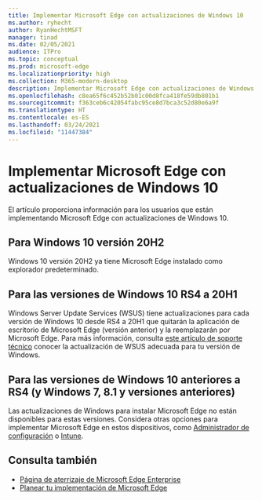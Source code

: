 ```yaml
---
title: Implementar Microsoft Edge con actualizaciones de Windows 10
ms.author: ryhecht
author: RyanHechtMSFT
manager: tinad
ms.date: 02/05/2021
audience: ITPro
ms.topic: conceptual
ms.prod: microsoft-edge
ms.localizationpriority: high
ms.collection: M365-modern-desktop
description: Implementar Microsoft Edge con actualizaciones de Windows 10
ms.openlocfilehash: c8ea65f6c452b52b01c00d8fca418fe59db801b1
ms.sourcegitcommit: f363ceb6c42054fabc95ce8d7bca3c52d80e6a9f
ms.translationtype: HT
ms.contentlocale: es-ES
ms.lasthandoff: 03/24/2021
ms.locfileid: "11447384"
---
```

# <a name="deploy-microsoft-edge-with-windows-10-updates"></a>Implementar Microsoft Edge con actualizaciones de Windows 10

El artículo proporciona información para los usuarios que están implementando Microsoft Edge con actualizaciones de Windows 10.

## <a name="for-windows-10-release-20h2"></a>Para Windows 10 versión 20H2

Windows 10 versión 20H2 ya tiene Microsoft Edge instalado como explorador predeterminado.

## <a name="for-windows-10-releases-rs4-through-20h1"></a>Para las versiones de Windows 10 RS4 a 20H1

Windows Server Update Services (WSUS) tiene actualizaciones para cada versión de Windows 10 desde RS4 a 20H1 que quitarán la aplicación de escritorio de Microsoft Edge (versión anterior) y la reemplazarán por Microsoft Edge. Para más información, consulta [este artículo de soporte técnico](https://support.microsoft.com/topic/update-in-wsus-for-the-new-microsoft-edge-for-windows-10-version-1809-1903-1909-and-2004-october-29-2020-b4980418-4ec4-dee7-3b17-1c6499bd127c) conocer la actualización de WSUS adecuada para tu versión de Windows.

## <a name="for-windows-10-releases-prior-to-rs4-and-windows-7-81-and-earlier"></a>Para las versiones de Windows 10 anteriores a RS4 (y Windows 7, 8.1 y versiones anteriores)

Las actualizaciones de Windows para instalar Microsoft Edge no están disponibles para estas versiones. Considera otras opciones para implementar Microsoft Edge en estos dispositivos, como [Administrador de configuración](/configmgr/apps/deploy-use/deploy-edge?bc=https%3a%2f%2fdocs.microsoft.com%2fDeployEdge%2fbreadcrumb%2ftoc.json&toc=https%3a%2f%2fdocs.microsoft.com%2fDeployEdge%2ftoc.json) o [Intune](/intune/apps/apps-windows-edge/?bc=https%3a%2f%2fdocs.microsoft.com%2fDeployEdge%2fbreadcrumb%2ftoc.json&toc=https%3a%2f%2fdocs.microsoft.com%2fDeployEdge%2ftoc.json).

## <a name="see-also"></a>Consulta también

- [Página de aterrizaje de Microsoft Edge Enterprise](https://aka.ms/EdgeEnterprise)
- [Planear tu implementación de Microsoft Edge](deploy-edge-plan-deployment.md)